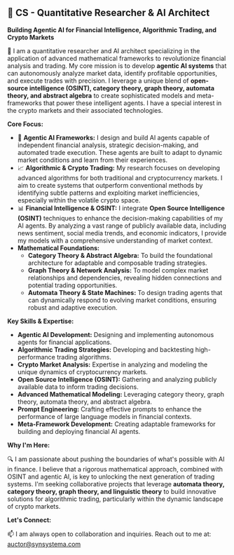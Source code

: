 ## 👋  CS - Quantitative Researcher & AI Architect

**Building Agentic AI for Financial Intelligence, Algorithmic Trading, and Crypto Markets**

🧠 I am a quantitative researcher and AI architect specializing in the application of advanced mathematical frameworks to revolutionize financial analysis and trading. My core mission is to develop **agentic AI systems** that can autonomously analyze market data, identify profitable opportunities, and execute trades with precision. I leverage a unique blend of **open-source intelligence (OSINT), category theory, graph theory, automata theory, and abstract algebra** to create sophisticated models and meta-frameworks that power these intelligent agents. I have a special interest in the crypto markets and their associated technologies.

**Core Focus:**

*   🤖 **Agentic AI Frameworks:**  I design and build AI agents capable of independent financial analysis, strategic decision-making, and automated trade execution. These agents are built to adapt to dynamic market conditions and learn from their experiences.
*   📈 **Algorithmic & Crypto Trading:**  My research focuses on developing advanced algorithms for both traditional and cryptocurrency markets. I aim to create systems that outperform conventional methods by identifying subtle patterns and exploiting market inefficiencies, especially within the volatile crypto space.
*   📊 **Financial Intelligence & OSINT:**  I integrate **Open Source Intelligence (OSINT)** techniques to enhance the decision-making capabilities of my AI agents. By analyzing a vast range of publicly available data, including news sentiment, social media trends, and economic indicators, I provide my models with a comprehensive understanding of market context.
*   **Mathematical Foundations:**  
    *   **Category Theory & Abstract Algebra:** To build the foundational architecture for adaptable and composable trading strategies.
    *   **Graph Theory & Network Analysis:** To model complex market relationships and dependencies, revealing hidden connections and potential trading opportunities.
    *   **Automata Theory & State Machines:** To design trading agents that can dynamically respond to evolving market conditions, ensuring robust and adaptive execution.

**Key Skills & Expertise:**

*   **Agentic AI Development:** Designing and implementing autonomous agents for financial applications.
*   **Algorithmic Trading Strategies:** Developing and backtesting high-performance trading algorithms.
*   **Crypto Market Analysis:** Expertise in analyzing and modeling the unique dynamics of cryptocurrency markets.
*   **Open Source Intelligence (OSINT):** Gathering and analyzing publicly available data to inform trading decisions.
*   **Advanced Mathematical Modeling:**  Leveraging category theory, graph theory, automata theory, and abstract algebra.
*   **Prompt Engineering:**  Crafting effective prompts to enhance the performance of large language models in financial contexts.
*   **Meta-Framework Development:**  Creating adaptable frameworks for building and deploying financial AI agents.

**Why I'm Here:**

🔍 I am passionate about pushing the boundaries of what's possible with AI in finance. I believe that a rigorous mathematical approach, combined with OSINT and agentic AI, is key to unlocking the next generation of trading systems. I'm seeking collaborative projects that leverage **automata theory, category theory, graph theory, and linguistic theory** to build innovative solutions for algorithmic trading, particularly within the dynamic landscape of crypto markets.

**Let's Connect:**

📫 I am always open to collaboration and inquiries.  Reach out to me at: auctor@synsystema.com

